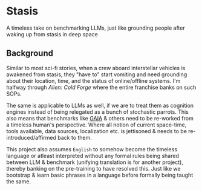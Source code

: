 # Stasis

A timeless take on benchmarking LLMs, just like grounding people after waking up from stasis in deep space

## Background

Similar to most sci-fi stories, when a crew aboard interstellar vehicles is awakened from stasis, they "have to" start vomiting and need grounding about their location, time, and the status of online/offline systems. I'm halfway through _Alien: Cold Forge_ where the entire franchise banks on such SOPs.

The same is applicable to LLMs as well, if we are to treat them as cognition engines instead of being relegated as a bunch of stochastic parrots. This also means that benchmarks like [GAIA](https://huggingface.co/papers/2311.12983) & others need to be re-worked from a timeless human's perspective. Where all notion of current space-time, tools available, data sources, localization etc. is jettisoned & needs to be re-introduced/affirmed back to them. 

This project also assumes ```English``` to somehow become the timeless language or atleast interpreted without any formal rules being shared between LLM & benchmark (unifying translation is for another project), thereby banking on the pre-training to have resolved this. Just like we bootstrap & learn basic phrases in a language before formally being taught the same.
